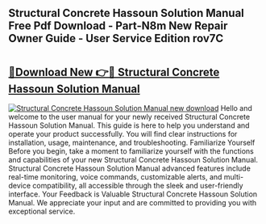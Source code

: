 ## Structural Concrete Hassoun Solution Manual Free Pdf Download - Part-N8m New Repair Owner Guide - User Service Edition rov7C

# <h2><a href="http://bc65600.oget.top/?id=Structural+Concrete+Hassoun+Solution+Manual">🔗Download New 👉🔴 Structural Concrete Hassoun Solution Manual</a></h2>

[![Structural Concrete Hassoun Solution Manual new download](https://i.imgur.com/5g1atiW.png)](http://bc65600.oget.top/?id=Structural+Concrete+Hassoun+Solution+Manual)
Hello and welcome to the user manual for your newly received Structural Concrete Hassoun Solution Manual. This guide is here to help you understand and operate your product successfully. You will find clear instructions for installation, usage, maintenance, and troubleshooting. Familiarize Yourself Before you begin, take a moment to familiarize yourself with the functions and capabilities of your new Structural Concrete Hassoun Solution Manual. Structural Concrete Hassoun Solution Manual advanced features include real-time monitoring, voice commands, customizable alerts, and multi-device compatibility, all accessible through the sleek and user-friendly interface. Your Feedback is Valuable Structural Concrete Hassoun Solution Manual. We appreciate your input and are committed to providing you with exceptional service.
